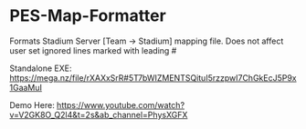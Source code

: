 # PES-Map-Formatter

Formats Stadium Server [Team -> Stadium] mapping file. Does not affect user set ignored lines marked with leading # 

Standalone EXE: https://mega.nz/file/rXAXxSrR#5T7bWIZMENTSQituI5rzzpwI7ChGkEcJ5P9x1GaaMuI

Demo Here: https://www.youtube.com/watch?v=V2GK8O_Q2l4&t=2s&ab_channel=PhysXGFX
